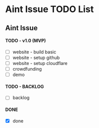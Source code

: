 # Aint Issue TODO List

## Aint Issue

#### TODO - v1.0 (MVP)

- [ ] website - build basic
- [ ] website - setup github
- [ ] website - setup cloudflare
- [ ] crowdfunding
- [ ] demo

#### TODO - BACKLOG

- [ ] backlog

#### DONE

- [x] done